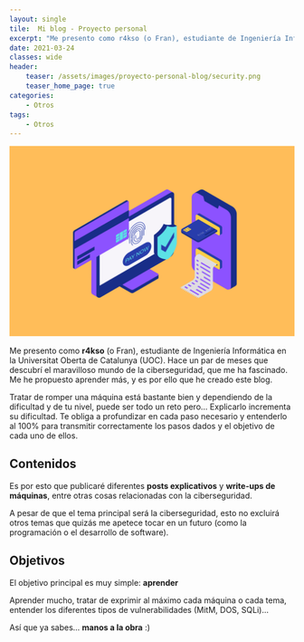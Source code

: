 ```yaml
---
layout: single
tile:  Mi blog - Proyecto personal
excerpt: "Me presento como r4kso (o Fran), estudiante de Ingeniería Informática en la Universitat Oberta de Catalunya (UOC). Hace un par de meses que descubrí el maravilloso mundo de la ciberseguridad, que me ha fascinado. Me he propuesto aprender más, y es por ello que he creado este blog."
date: 2021-03-24
classes: wide
header:
    teaser: /assets/images/proyecto-personal-blog/security.png
    teaser_home_page: true
categories:
    - Otros
tags:
    - Otros
---
```


![](/assets/images/proyecto-personal-blog/security.png)

Me presento como **r4kso** (o Fran), estudiante de Ingeniería Informática en la Universitat Oberta de Catalunya (UOC). Hace un par de meses que descubrí el maravilloso mundo de la ciberseguridad, que me ha fascinado. Me he propuesto aprender más, y es por ello que he creado este blog.

Tratar de romper una máquina está bastante bien y dependiendo de la dificultad y de tu nivel, puede ser todo un reto pero... Explicarlo incrementa su dificultad. Te obliga a profundizar en cada paso necesario y entenderlo al 100% para transmitir correctamente los pasos dados y el objetivo de cada uno de ellos.

## Contenidos
Es por esto que publicaré diferentes **posts explicativos** y **write-ups de máquinas**, entre otras cosas relacionadas con la ciberseguridad.

A pesar de que el tema principal será la ciberseguridad, esto no excluirá otros temas que quizás me apetece tocar en un futuro (como la programación o el desarrollo de software).

## Objetivos
El objetivo principal es muy simple: **aprender**

Aprender mucho, tratar de exprimir al máximo cada máquina o cada tema, entender los diferentes tipos de vulnerabilidades (MitM, DOS, SQLi)...

Así que ya sabes... **manos a la obra** :)
